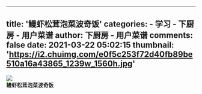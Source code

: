 
---
title: '鳗虾松茸泡菜波奇饭'
categories: 
    - 学习
    - 下厨房 - 用户菜谱
author: 下厨房 - 用户菜谱
comments: false
date: 2021-03-22 05:02:15
thumbnail: 'https://i2.chuimg.com/e0f5c253f72d40fb89be510a16a43865_1239w_1560h.jpg'
---

<div>   
<img src="https://i2.chuimg.com/e0f5c253f72d40fb89be510a16a43865_1239w_1560h.jpg" referrerpolicy="no-referrer"><br>
                <strong>鳗虾松茸泡菜波奇饭</strong><br>
                
              
</div>
            